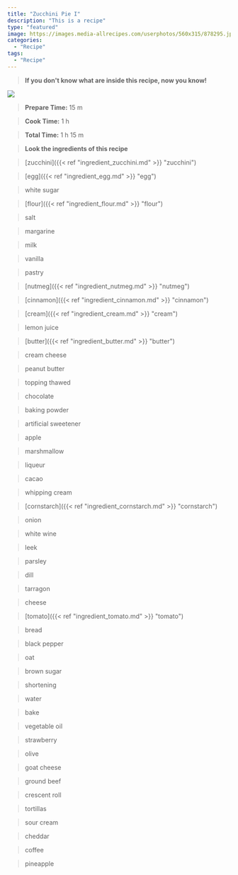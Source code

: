 ```yaml
---
title: "Zucchini Pie I"
description: "This is a recipe"
type: "featured"
image: https://images.media-allrecipes.com/userphotos/560x315/878295.jpg
categories: 
  - "Recipe"
tags: 
  - "Recipe"
---
```



>**If you don't know what are inside this recipe, now you know!**

![](../images/Recipes-Banner.jpg)
> **Prepare Time:** 15 m


> **Cook Time:** 1 h


> **Total Time:** 1 h 15 m

> **Look the ingredients of this recipe**

> [zucchini]({{< ref "ingredient_zucchini.md" >}} "zucchini")

> [egg]({{< ref "ingredient_egg.md" >}} "egg")

> white sugar

> [flour]({{< ref "ingredient_flour.md" >}} "flour")

> salt

> margarine

> milk

> vanilla

> pastry

> [nutmeg]({{< ref "ingredient_nutmeg.md" >}} "nutmeg")

> [cinnamon]({{< ref "ingredient_cinnamon.md" >}} "cinnamon")

> [cream]({{< ref "ingredient_cream.md" >}} "cream")

> lemon juice

> [butter]({{< ref "ingredient_butter.md" >}} "butter")

> cream cheese

> peanut butter

> topping thawed

> chocolate

> baking powder

> artificial sweetener

> apple

> marshmallow

> liqueur

> cacao

> whipping cream

> [cornstarch]({{< ref "ingredient_cornstarch.md" >}} "cornstarch")

> onion

> white wine

> leek

> parsley

> dill

> tarragon

> cheese

> [tomato]({{< ref "ingredient_tomato.md" >}} "tomato")

> bread

> black pepper

> oat

> brown sugar

> shortening

> water

> bake

> vegetable oil

> strawberry

> olive

> goat cheese

> ground beef

> crescent roll

> tortillas

> sour cream

> cheddar

> coffee

> pineapple

